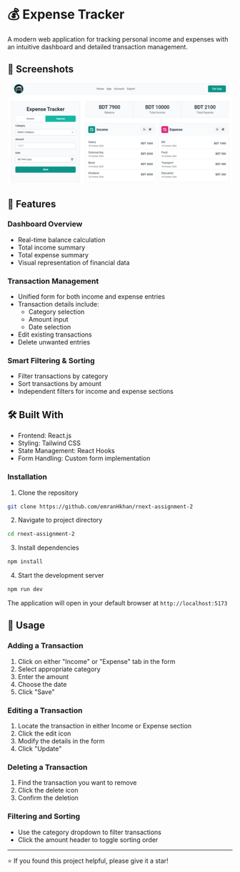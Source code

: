# 💰 Expense Tracker

A modern web application for tracking personal income and expenses with an intuitive dashboard and detailed transaction management.

## 📸 Screenshots

![Expense Tracker](./src/assets/expense-tracker.PNG)


## 🌟 Features

### Dashboard Overview
- Real-time balance calculation
- Total income summary
- Total expense summary
- Visual representation of financial data

### Transaction Management
- Unified form for both income and expense entries
- Transaction details include:
  - Category selection
  - Amount input
  - Date selection
- Edit existing transactions
- Delete unwanted entries

### Smart Filtering & Sorting
- Filter transactions by category
- Sort transactions by amount
- Independent filters for income and expense sections

## 🛠️ Built With
- Frontend: React.js
- Styling: Tailwind CSS
- State Management: React Hooks
- Form Handling: Custom form implementation

### Installation

1. Clone the repository
```bash
git clone https://github.com/emranHkhan/rnext-assignment-2
```

2. Navigate to project directory
```bash
cd rnext-assignment-2
```

3. Install dependencies
```bash
npm install
```

4. Start the development server
```bash
npm run dev
```

The application will open in your default browser at `http://localhost:5173`

## 📱 Usage

### Adding a Transaction
1. Click on either "Income" or "Expense" tab in the form
2. Select appropriate category
3. Enter the amount
4. Choose the date
5. Click "Save"

### Editing a Transaction
1. Locate the transaction in either Income or Expense section
2. Click the edit icon
3. Modify the details in the form
4. Click "Update"

### Deleting a Transaction
1. Find the transaction you want to remove
2. Click the delete icon
2. Confirm the deletion

### Filtering and Sorting
- Use the category dropdown to filter transactions
- Click the amount header to toggle sorting order


---
⭐️ If you found this project helpful, please give it a star!
